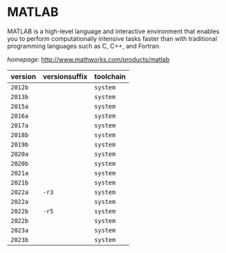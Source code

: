 # MATLAB

MATLAB is a high-level language and interactive environment  that enables you to perform computationally intensive tasks faster than with  traditional programming languages such as C, C++, and Fortran.

*homepage*: <http://www.mathworks.com/products/matlab>

version | versionsuffix | toolchain
--------|---------------|----------
``2012b`` |  | ``system``
``2013b`` |  | ``system``
``2015a`` |  | ``system``
``2016a`` |  | ``system``
``2017a`` |  | ``system``
``2018b`` |  | ``system``
``2019b`` |  | ``system``
``2020a`` |  | ``system``
``2020b`` |  | ``system``
``2021a`` |  | ``system``
``2021b`` |  | ``system``
``2022a`` | ``-r3`` | ``system``
``2022a`` |  | ``system``
``2022b`` | ``-r5`` | ``system``
``2022b`` |  | ``system``
``2023a`` |  | ``system``
``2023b`` |  | ``system``
